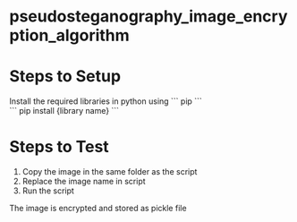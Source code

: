 # pseudosteganography_image_encryption_algorithm
<H1>Steps to Setup</H1>
Install the required libraries in python using 
```
pip
```
  <br>
```
pip install {library name}
```
<H1>Steps to Test</H1>
<OL>
<LI>Copy the image in the same folder as the script</LI>
<LI>Replace the image name in script</LI>
<LI>Run the script</LI>
</OL>
The image is encrypted and stored as pickle file
